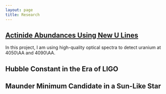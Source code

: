 ```yaml
---
layout: page
title: Research
---
```


## [Actinide Abundances Using New U Lines](https://sp-shah.github.io/ulines)
In this project, I am using high-quality optical spectra to detect uranium at 4050\AA and 4090\AA. 

## Hubble Constant in the Era of LIGO

## Maunder Minimum Candidate in a Sun-Like Star
